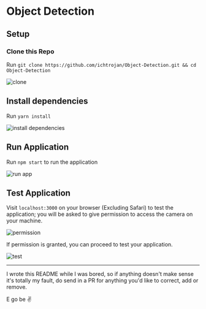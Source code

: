 # Object Detection

## Setup

### Clone this Repo

Run `git clone https://github.com/ichtrojan/Object-Detection.git && cd Object-Detection`

![clone](https://res.cloudinary.com/ichtrojan/image/upload/v1552174039/Screenshot_2019-03-10_at_12.26.22_AM_cdsj2g.png)

## Install dependencies

Run `yarn install`

![install dependencies](https://res.cloudinary.com/ichtrojan/image/upload/v1552174173/Screenshot_2019-03-10_at_12.29.24_AM_vpral5.png)

## Run Application

Run `npm start` to run the application

![run app](https://res.cloudinary.com/ichtrojan/image/upload/v1552174310/Screenshot_2019-03-10_at_12.31.23_AM_brqtjd.png)

## Test Application

Visit `localhost:3000` on your browser (Excluding Safari) to test the application; you will be asked to give permission to access the camera on your machine.

![permission](https://res.cloudinary.com/ichtrojan/image/upload/v1552174435/Screenshot_2019-03-10_at_12.33.48_AM_m9fkjm.png)

If permission is granted, you can proceed to test your application.

![test](https://res.cloudinary.com/ichtrojan/image/upload/v1552175031/Screenshot_2019-03-10_at_12.37.39_AM_ovl8y5.png)

---

I wrote this README while I was bored, so if anything doesn't make sense it's totally my fault, do send in a PR for anything you'd like to correct, add or remove.

E go be ✌️
